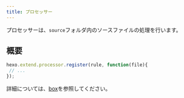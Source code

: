 ```yaml
---
title: プロセッサー
---
```

プロセッサーは、`source`フォルダ内のソースファイルの処理を行います。

## 概要

``` js
hexo.extend.processor.register(rule, function(file){
 // ...
});
```

詳細については、[box](box.html)を参照してください。
